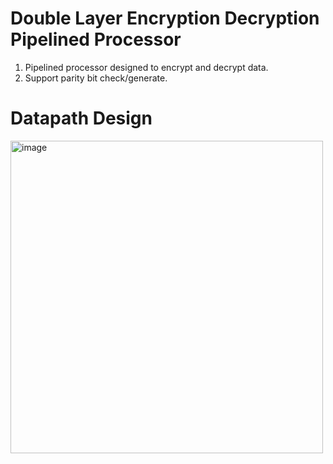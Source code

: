 # Double Layer Encryption Decryption Pipelined Processor
1. Pipelined processor designed to encrypt and decrypt data.
2. Support parity bit check/generate.

# Datapath Design
<img width="500" alt="image" src="https://user-images.githubusercontent.com/82253442/175781256-4f4458de-0b66-4fc2-92f4-82e6f9123df2.png">

